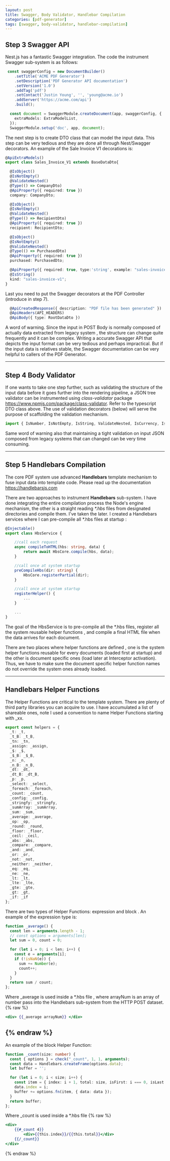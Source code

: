 ```yaml
---
layout: post
title: Swagger, Body Validator, Handlebar Compilation
categories: [pdf-generator]
tags: [swagger, body-validator, handlebar-compilation]
---
```


## Step 3 Swagger API
Nest.js has a fantastic Swagger integration. The code the instrument Swagger sub-system is as follows:
```typescript
 const swaggerConfig = new DocumentBuilder()
    .setTitle('ACME PDF Generator')
    .setDescription('PDF Generator API documentation')
    .setVersion('1.0')
    .addTag('pdf')
    .setContact('Justin Young', '', 'young@acme.io')
    .addServer('https://acme.com/api')
    .build();

  const document = SwaggerModule.createDocument(app, swaggerConfig, {
    extraModels: ExtraModelList,
  });
  SwaggerModule.setup('doc', app, document);
```
The next step is to create DTO class that can model the input data. This step can be very tedious and they are done all through Nest/Swagger decorators.
An example of the Sale Invoice V1 decorations is:
```typescript
@ApiExtraModels()
export class Sales_Invoice_V1 extends BaseDataDto{

  @IsObject()
  @IsNotEmpty()
  @ValidateNested()
  @Type(() => CompanyDto)
  @ApiProperty({ required: true })
  company: CompanyDto;

  @IsObject()
  @IsNotEmpty()
  @ValidateNested()
  @Type(() => RecipientDto)
  @ApiProperty({ required: true })
  recipient: RecipientDto;

  @IsObject()
  @IsNotEmpty()
  @ValidateNested()
  @Type(() => PurchasedDto)
  @ApiProperty({ required: true })
  purchased: PurchasedDto;

  @ApiProperty({ required: true, type:'string', example: "sales-invoice-v1" })
  @IsString()
  kind: "sales-invoice-v1";
}
```
Last you need to put the Swagger decorators at the PDF Controller (introduce in step 7).
```typescript
  @ApiCreatedResponse({ description: "PDF file has been generated" })
  @ApiHeaders(API_HEADERS)
  @ApiBody({ type: RootDataDto })
```
A word of warning. Since the input in POST Body is normally composed of actually data extracted from legacy system , the structure can change quite frequently and it can be complex. Writing a accurate Swagger API that depicts the input format can be very tedious and perhaps impractical. But if the input data is relatives stable, the Swagger documentation can be very helpful to callers of the PDF Generator.

---
## Step 4 Body Validator
If one wants to take one step further, such as validating the structure of the input data before it goes further into the rendering pipeline, a JSON tree validator can be instrumented using <em>class-validator</em> package https://www.npmjs.com/package/class-validator. Refer to the typescript DTO class above. The use of validation decorators (below) will serve the purpose of scaffolding the validation mechanism.
```typescript
import { IsNumber, IsNotEmpty, IsString, ValidateNested, IsCurrency, IsInt, IsObject, IsArray } from 'class-validator';
```
Same word of warning also that maintaining a tight validation on input JSON composed from legacy systems that can changed can be very time consuming.

---
## Step 5 Handlebars Compilation
The core PDF system use advanced **Handlebars** template mechanism to fuse input data into template code. Please read up the documentation https://handlebarsjs.com  

There are two approaches to instrument **Handlebars** sub-system. I have done integrating the entire compilation process the Node's engine mechanism, the other is a straight reading <em>*.hbs</em> files from designated directories and compile them. I've taken the later. I created a Handlebars services where I can pre-compile all *.hbs files at startup :

```typescript
@Injectable()
export class HbsService {

    //call each request
    async compileToHTML(hbs: string, data) {
        return await HbsCore.compile(hbs, data);
    }

    //call once at system startup
    preCompileHbs(dir: string) {
        HbsCore.registerPartial(dir);
    }

    //call once at system startup
    registerHelper() {
        ...
    }

    ...
}
```
The goal of the HbsService is to pre-compile all the *.hbs files, register all the system reusable helper functions , and compile a final HTML file when the data arrives for each document.

There are two places where helper functions are defined , one is the system helper functions reusable for every documents (loaded first at startup) and the other is document specific ones (load later at Interceptor activation).  Thus, we have to make sure the document specific helper function names do not override the system ones already loaded.

---
## Handlebars Helper Functions

The Helper Functions are critical to the template system. There are plenty of third party libraries you can acquire to use. I have accumulated a list of shareable ones, note I used a convention to name Helper Functions starting with _xx.
```typescript
export const helpers = {
  _t: _t,
  _t_B: _t_B,
  _tn: _tn,
  _assign: _assign,
  _$: _$,
  _$_B: _$_B,
  _n: _n,
  _n_B: _n_B,
  _dt: _dt,
  _dt_B: _dt_B,
  _p: _p,
  _select: _select,
  _foreach: _foreach,
  _count: _count,
  _config: _config,
  _stringfy: _stringfy,
  _sumArray: _sumArray,
  _sum: _sum,
  _average: _average,
  _op: _op,
  _round: _round,
  _floor: _floor,
  _ceil: _ceil,
  _abs: _abs,
  _compare: _compare,
  _and: _and,
  _or: _or,
  _not: _not,
  _neither: _neither,
  _eq: _eq,
  _ne: _ne,
  _lt: _lt,
  _lte: _lte,
  _gte: _gte,
  _gt: _gt,
  _if: _if
};

```
There are two types of Helper Functions:  expression and block . An example of the expression type is:
```typescript
function _average() {
  const len = arguments.length - 1;
  // const options = arguments[len];
  let sum = 0, count = 0;

  for (let i = 0; i < len; i++) {
    const e = arguments[i];
    if (!isNaN(e)) {
      sum += Number(e);
      count++;
    }
  }
  return sum / count;
};
```
Where _average is used inside a *.hbs file , where arrayNum is an array of number pass into the Handlebars sub-system from the HTTP POST dataset.
{% raw %}
```hbs
<div> {{_average arrayNum}} </div>
```
{% endraw %}
---
An example of the block Helper Function:
```typescript
function _count(size: number) {
  const { options } = check("_count", 1, 1, arguments);
  const data = Handlebars.createFrame(options.data);
  let buffer = '';

  for (let i = 0; i < size; i++) {
    const item = { index: i + 1, total: size, isFirst: i === 0, isLast: i === (size - 1) };
    data.index = i;
    buffer += options.fn(item, { data: data });
  }
  return buffer;
};
```
Where _count is used inside a *.hbs file
{% raw %}
```hbs
<div>
    {{#_count 4}}
        <div>{{this.index}}/{{this.total}}</div>
    {{/_count}}
</div>
```
{% endraw %}